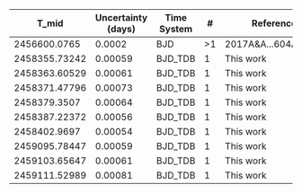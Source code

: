 |T_mid|Uncertainty (days)           |Time System|#                                            |Reference                           |
|-----|-----------------------------|-----------|---------------------------------------------|------------------------------------|
|2456600.0765|0.0002                       |BJD        |>1                                           |2017A&A...604A.110A                 |
|2458355.73242|0.00059                      |BJD_TDB    |1                                            |This work                           |
|2458363.60529|0.00061                      |BJD_TDB    |1                                            |This work                           |
|2458371.47796|0.00073                      |BJD_TDB    |1                                            |This work                           |
|2458379.3507|0.00064                      |BJD_TDB    |1                                            |This work                           |
|2458387.22372|0.00056                      |BJD_TDB    |1                                            |This work                           |
|2458402.9697|0.00054                      |BJD_TDB    |1                                            |This work                           |
|2459095.78447|0.00059                      |BJD_TDB    |1                                            |This work                           |
|2459103.65647|0.00061                      |BJD_TDB    |1                                            |This work                           |
|2459111.52989|0.00081                      |BJD_TDB    |1                                            |This work                           |
